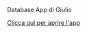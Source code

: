 Database App di Giulio

[Clicca qui per aprire l'app](https://share.streamlit.io/giufacc/mynewapp/main/main.py)
